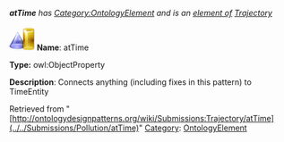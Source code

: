 ___atTime__ has [Category:OntologyElement](../../Category/OntologyElement "Category:OntologyElement") and is an [element of](../../Property/ElementOf "Property:ElementOf") [Trajectory](../../Submissions/Trajectory "Submissions:Trajectory")_


  




[![ObjectProperty](../../images/thumb/c/c3/ObjectProperty.gif/45px-ObjectProperty.gif)](../../Image/ObjectProperty.gif "ObjectProperty")
__Name__: atTime 


__Type:__ owl:ObjectProperty 


__Description__: Connects anything (including fixes in this pattern) to TimeEntity 





Retrieved from "[http://ontologydesignpatterns.org/wiki/Submissions:Trajectory/atTime](../../Submissions/Pollution/atTime)"
 [Category](http://ontologydesignpatterns.org/wiki/Special:Categories "Special:Categories"): [OntologyElement](../../Category/OntologyElement "Category:OntologyElement")
